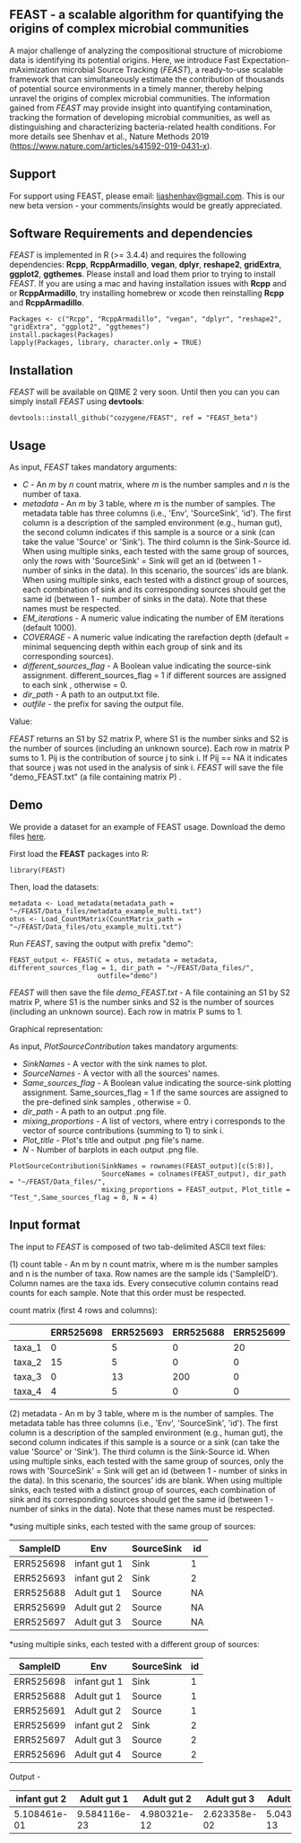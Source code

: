 FEAST - a scalable algorithm for quantifying the origins of complex microbial communities
-----------------------

A major challenge of analyzing the compositional structure of microbiome data is identifying its potential origins. Here, we introduce Fast Expectation-mAximization microbial Source Tracking (*FEAST*), a ready-to-use scalable framework that can simultaneously estimate the contribution of thousands of potential source environments in a timely manner, thereby helping unravel the origins of complex microbial communities. The information gained from *FEAST* may provide insight into quantifying contamination, tracking the formation of developing microbial communities, as well as distinguishing and characterizing bacteria-related health conditions. 
For more details see Shenhav et al., Nature Methods 2019 (https://www.nature.com/articles/s41592-019-0431-x). 


Support
-----------------------

For support using FEAST, please email: liashenhav@gmail.com. This is our new beta version - your comments/insights would be greatly appreciated. 


Software Requirements and dependencies
-----------------------

*FEAST* is implemented in R (>= 3.4.4) and requires the following dependencies: **Rcpp**, **RcppArmadillo**, **vegan**, **dplyr**, **reshape2**, **gridExtra**, **ggplot2**, **ggthemes**. Please install and load them prior to trying to install *FEAST*. If you are using a mac and having installation issues with **Rcpp** and or **RcppArmadillo**, try installing homebrew or xcode then reinstalling **Rcpp** and **RcppArmadillo**. 


```
Packages <- c("Rcpp", "RcppArmadillo", "vegan", "dplyr", "reshape2", "gridExtra", "ggplot2", "ggthemes")
install.packages(Packages)
lapply(Packages, library, character.only = TRUE)

```


Installation
---------------------------

*FEAST* will be available on QIIME 2 very soon. Until then you can you can simply install *FEAST* using **devtools**: 
```
devtools::install_github("cozygene/FEAST", ref = "FEAST_beta")
```

## Usage
As input, *FEAST* takes mandatory arguments:

- _C_ - An _m_ by _n_ count matrix, where _m_ is the number samples and _n_ is the number of taxa.
- _metadata_ - An _m_ by 3 table, where _m_ is the number of samples. The metadata table has three columns (i.e., 'Env', 'SourceSink', 'id'). The first column is a description of the sampled environment (e.g., human gut), the second column indicates if this sample is a source or a sink (can take the value 'Source' or 'Sink'). The third column is the Sink-Source id. When using multiple sinks, each tested with the same group of sources, only the rows with 'SourceSink' = Sink will get an id (between 1 - number of sinks in the data). In this scenario, the sources’ ids are blank. When using multiple sinks, each tested with a distinct group of sources, each combination of sink and its corresponding sources should get the same id (between 1 - number of sinks in the data). Note that these names must be respected.
- _EM_iterations_ - A numeric value indicating the number of EM iterations (default 1000).
- _COVERAGE_ - A numeric value indicating the rarefaction depth (default = minimal sequencing depth within each group of sink and its corresponding sources).
- _different_sources_flag_ - A Boolean value indicating the source-sink assignment. different_sources_flag = 1 if different sources are assigned to each sink , otherwise = 0.
- _dir_path_ - A path to an output.txt file.
- _outfile_ - the prefix for saving the output file.

Value: 

*FEAST* returns an S1 by S2 matrix P, where S1 is the number sinks and S2 is the number of sources (including an unknown source). Each row in matrix P sums to 1. Pij is the contribution of source j to sink i. If Pij == NA it indicates that source j was not used in the analysis of sink i. *FEAST* will save the file "demo_FEAST.txt" (a file containing matrix P) .




Demo
-----------------------
We provide a dataset for an example of FEAST usage. Download the demo files <a href="https://github.com/cozygene/FEAST/tree/FEAST_beta/Data_files">here</a>.

First load the **FEAST** packages into R:
```
library(FEAST)
```

Then, load the datasets:
```
metadata <- Load_metadata(metadata_path = "~/FEAST/Data_files/metadata_example_multi.txt")
otus <- Load_CountMatrix(CountMatrix_path = "~/FEAST/Data_files/otu_example_multi.txt")
```
Run _FEAST_, saving the output with prefix "demo":

```
FEAST_output <- FEAST(C = otus, metadata = metadata, different_sources_flag = 1, dir_path = "~/FEAST/Data_files/",
                      outfile="demo")
```

_FEAST_ will then save the file
*demo_FEAST.txt* - A file containing an S1 by S2 matrix P, where S1 is the number sinks and S2 is the number of sources (including an unknown source). Each row in matrix P sums to 1.

Graphical representation: 

As input, *PlotSourceContribution* takes mandatory arguments:

- _SinkNames_ - A vector with the sink names to plot.
- _SourceNames_ - A vector with all the sources' names.
- _Same_sources_flag_ - A Boolean value indicating the source-sink plotting assignment. Same_sources_flag = 1 if the same sources are assigned to the pre-defined sink samples , otherwise = 0.
- _dir_path_ - A path to an output .png file.
- _mixing_proportions_ - A list of vectors, where entry i corresponds to the vector of source contributions (summing to 1) to sink i.
- _Plot_title_ -  Plot's title and output .png file's name.
- _N_ - Number of barplots in each output .png file.


```
PlotSourceContribution(SinkNames = rownames(FEAST_output)[c(5:8)],
                       SourceNames = colnames(FEAST_output), dir_path = "~/FEAST/Data_files/",
                       mixing_proportions = FEAST_output, Plot_title = "Test_",Same_sources_flag = 0, N = 4)
```



Input format
-----------------------
The input to *FEAST* is composed of two tab-delimited ASCII text files:

(1) count table - An m by n count matrix, where m is the number samples and n is the number of taxa. Row names are the sample ids ('SampleID'). Column names are the taxa ids. Every consecutive column contains read counts for each sample. Note that this order must be respected.


count matrix (first 4 rows and columns):

| | ERR525698 |ERR525693 | ERR525688| ERR525699|
| ------------- | ------------- |------------- |------------- |------------- |
| taxa_1  |  0 | 5 | 0|20 |
| taxa_2  |  15 | 5 | 0|0 |
| taxa_3  |  0 | 13 | 200|0 |
| taxa_4  |  4 | 5 | 0|0 |



(2) metadata - An m by 3 table, where m is the number of samples. The metadata table has three columns (i.e., 'Env', 'SourceSink', 'id'). The first column is a description of the sampled environment (e.g., human gut), the second column indicates if this sample is a source or a sink (can take the value 'Source' or 'Sink'). The third column is the Sink-Source id. When using multiple sinks, each tested with the same group of sources, only the rows with 'SourceSink' = Sink will get an id (between 1 - number of sinks in the data). In this scenario, the sources’ ids are blank. When using multiple sinks, each tested with a distinct group of sources, each combination of sink and its corresponding sources should get the same id (between 1 - number of sinks in the data). Note that these names must be respected.


*using multiple sinks, each tested with the same group of sources:

| SampleID | Env |SourceSink | id |
| ------------- | ------------- |------------- |-------------|
| ERR525698  |  infant gut 1 | Sink | 1
| ERR525693  |  infant gut 2 | Sink | 2 |
| ERR525688   |  Adult gut 1 | Source| NA |
| ERR525699  |  Adult gut 2 | Source | NA |
| ERR525697  |  Adult gut 3 | Source | NA |


*using multiple sinks, each tested with a different group of sources:

| SampleID | Env |SourceSink | id |
| ------------- | ------------- |------------- |-------------|
| ERR525698  |  infant gut 1 | Sink | 1
| ERR525688   |  Adult gut 1 | Source| 1 |
| ERR525691  |  Adult gut 2 | Source | 1 |
| ERR525699  |  infant gut 2 | Sink | 2 |
| ERR525697  |  Adult gut 3 | Source | 2 |
| ERR525696  |  Adult gut 4 | Source | 2 |


 

Output - 

| infant gut 2  |Adult gut 1 | Adult gut 2| Adult gut 3| Adult skin 1 |  Adult skin 2|  Adult skin 3| Soil 1 | Soil 2 | unknown|
| ------------- | ------------- |------------- |------------- |------------- |------------- |------------- |------------- |------------- |------------- |
|  5.108461e-01  |  9.584116e-23 | 4.980321e-12 | 2.623358e-02|5.043635e-13 | 8.213667e-59| 1.773058e-10 |  2.704118e-14 |  3.460067e-02 |  4.283196e-01 |




